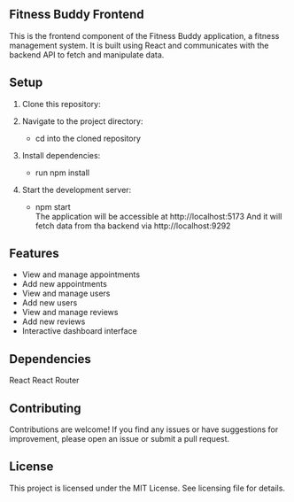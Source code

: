 ## Fitness Buddy Frontend

This is the frontend component of the Fitness Buddy application, a fitness management system. It is built using React and communicates with the backend API to fetch and manipulate data.

## Setup

1. Clone this repository:

2. Navigate to the project directory:

    - cd into the cloned repository 

3. Install dependencies:

    - run npm install  
4. Start the development server:

    - npm start  
The application will be accessible at http://localhost:5173
And it will fetch data from tha backend via http://localhost:9292

## Features
- View and manage appointments
- Add new appointments
- View and manage users
- Add new users
- View and manage reviews
- Add new reviews
- Interactive dashboard interface
## Dependencies
React
React Router  
## Contributing
Contributions are welcome! If you find any issues or have suggestions for improvement, please open an issue or submit a pull request.

## License
This project is licensed under the MIT License. See licensing file for details.
